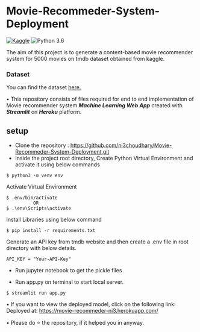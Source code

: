 # Movie-Recommeder-System-Deployment
[![Kaggle](https://img.shields.io/badge/Dataset-Kaggle-blue.svg)](https://www.kaggle.com/datasets/tmdb/tmdb-movie-metadata?select=tmdb_5000_movies.csv) ![Python 3.6](https://img.shields.io/badge/Python-3.6-brightgreen.svg)

The aim of this project is to generate a content-based movie recommender system for 5000 movies on tmdb dataset obtained from kaggle.

### Dataset
You can find the dataset [here.](https://www.kaggle.com/datasets/tmdb/tmdb-movie-metadata?select=tmdb_5000_movies.csv)

• This repository consists of files required for end to end implementation of Movie recommender system ___Machine Learning Web App___ created with ___Streamlit___ on ___Heroku___ platform.

## setup
- Clone the repository : https://github.com/ni3choudhary/Movie-Recommeder-System-Deployment.git
- Inside the project root directory, Create Python Virtual Environment and activate it using below commands 
```console
$ python3 -m venv env
``` 

Activate Virtual Environment
```console
$ .env/bin/activate 
          OR
$ .\env\Scripts\activate
```
Install Libraries using below command
```console
$ pip install -r requirements.txt
```
Generate an API key from tmdb website and then create a .env file in root directory with below details.
```console
API_KEY = "Your-API-Key"
```
- Run jupyter notebook to get the pickle files

- Run app.py on terminal to start local server.
```console
$ streamlit run app.py
```

• If you want to view the deployed model, click on the following link: Deployed at: https://movie-recommeder-ni3.herokuapp.com/

• Please do ⭐ the repository, if it helped you in anyway.

